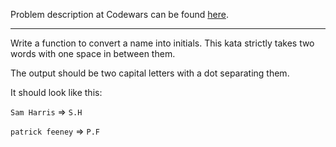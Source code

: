 Problem description at Codewars can be found [here](https://www.codewars.com/kata/57eadb7ecd143f4c9c0000a3/train/python).

-------------

Write a function to convert a name into initials. This kata strictly takes two words with one space
in between them.

The output should be two capital letters with a dot separating them.

It should look like this:

`Sam Harris` => `S.H`

`patrick feeney` => `P.F`
